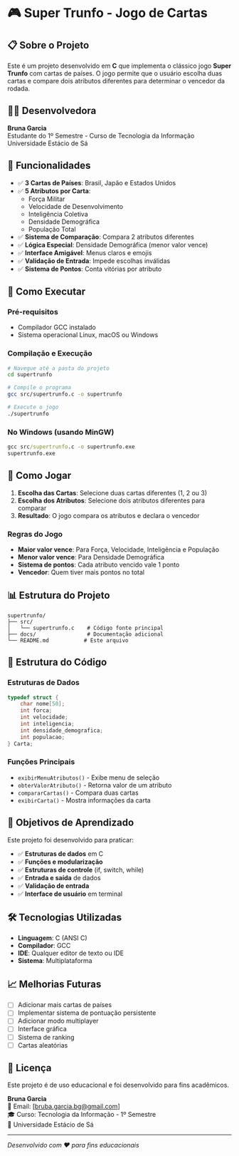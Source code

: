 # 🎮 Super Trunfo - Jogo de Cartas

## 📋 Sobre o Projeto

Este é um projeto desenvolvido em **C** que implementa o clássico jogo **Super Trunfo** com cartas de países. O jogo permite que o usuário escolha duas cartas e compare dois atributos diferentes para determinar o vencedor da rodada.

## 👩‍💻 Desenvolvedora

**Bruna Garcia**  
Estudante do 1º Semestre - Curso de Tecnologia da Informação  
Universidade Estácio de Sá

## 🎯 Funcionalidades

- ✅ **3 Cartas de Países**: Brasil, Japão e Estados Unidos
- ✅ **5 Atributos por Carta**:
  - Força Militar
  - Velocidade de Desenvolvimento  
  - Inteligência Coletiva
  - Densidade Demográfica
  - População Total
- ✅ **Sistema de Comparação**: Compara 2 atributos diferentes
- ✅ **Lógica Especial**: Densidade Demográfica (menor valor vence)
- ✅ **Interface Amigável**: Menus claros e emojis
- ✅ **Validação de Entrada**: Impede escolhas inválidas
- ✅ **Sistema de Pontos**: Conta vitórias por atributo

## 🚀 Como Executar

### Pré-requisitos
- Compilador GCC instalado
- Sistema operacional Linux, macOS ou Windows

### Compilação e Execução

```bash
# Navegue até a pasta do projeto
cd supertrunfo

# Compile o programa
gcc src/supertrunfo.c -o supertrunfo

# Execute o jogo
./supertrunfo
```

### No Windows (usando MinGW)
```cmd
gcc src/supertrunfo.c -o supertrunfo.exe
supertrunfo.exe
```

## 🎲 Como Jogar

1. **Escolha das Cartas**: Selecione duas cartas diferentes (1, 2 ou 3)
2. **Escolha dos Atributos**: Selecione dois atributos diferentes para comparar
3. **Resultado**: O jogo compara os atributos e declara o vencedor

### Regras do Jogo

- **Maior valor vence**: Para Força, Velocidade, Inteligência e População
- **Menor valor vence**: Para Densidade Demográfica
- **Sistema de pontos**: Cada atributo vencido vale 1 ponto
- **Vencedor**: Quem tiver mais pontos no total

## 📊 Estrutura do Projeto

```
supertrunfo/
├── src/
│   └── supertrunfo.c    # Código fonte principal
├── docs/                # Documentação adicional
└── README.md           # Este arquivo
```

## 🔧 Estrutura do Código

### Estruturas de Dados
```c
typedef struct {
    char nome[50];
    int forca;
    int velocidade;
    int inteligencia;
    int densidade_demografica;
    int populacao;
} Carta;
```

### Funções Principais
- `exibirMenuAtributos()` - Exibe menu de seleção
- `obterValorAtributo()` - Retorna valor de um atributo
- `compararCartas()` - Compara duas cartas
- `exibirCarta()` - Mostra informações da carta

## 🎯 Objetivos de Aprendizado

Este projeto foi desenvolvido para praticar:
- ✅ **Estruturas de dados** em C
- ✅ **Funções e modularização**
- ✅ **Estruturas de controle** (if, switch, while)
- ✅ **Entrada e saída** de dados
- ✅ **Validação de entrada**
- ✅ **Interface de usuário** em terminal

## 🛠️ Tecnologias Utilizadas

- **Linguagem**: C (ANSI C)
- **Compilador**: GCC
- **IDE**: Qualquer editor de texto ou IDE
- **Sistema**: Multiplataforma

## 📈 Melhorias Futuras

- [ ] Adicionar mais cartas de países
- [ ] Implementar sistema de pontuação persistente
- [ ] Adicionar modo multiplayer
- [ ] Interface gráfica
- [ ] Sistema de ranking
- [ ] Cartas aleatórias

## 📝 Licença

Este projeto é de uso educacional e foi desenvolvido para fins acadêmicos.


**Bruna Garcia**  
📧 Email: [bruba.garcia.bg@gmail.com]  
🎓 Curso: Tecnologia da Informação - 1º Semestre  
🏫 Universidade Estácio de Sá

---

*Desenvolvido com ❤️ para fins educacionais*
